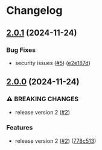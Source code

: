 # Changelog

## [2.0.1](https://github.com/BritishGasEnergy/turborepo-remote-cache-gh-action/compare/v2.0.0...v2.0.1) (2024-11-24)


### Bug Fixes

* security issues ([#5](https://github.com/BritishGasEnergy/turborepo-remote-cache-gh-action/issues/5)) ([e2e187d](https://github.com/BritishGasEnergy/turborepo-remote-cache-gh-action/commit/e2e187d13206784dfea069a7c80ee61fd3e50a3f))

## [2.0.0](https://github.com/BritishGasEnergy/turborepo-remote-cache-gh-action/compare/v1.0.0...v2.0.0) (2024-11-24)


### ⚠ BREAKING CHANGES

* release version 2 ([#2](https://github.com/BritishGasEnergy/turborepo-remote-cache-gh-action/issues/2))

### Features

* release version 2 ([#2](https://github.com/BritishGasEnergy/turborepo-remote-cache-gh-action/issues/2)) ([778c513](https://github.com/BritishGasEnergy/turborepo-remote-cache-gh-action/commit/778c513cf35c51036ebcbe53b8ff55eadff7bdfa))
